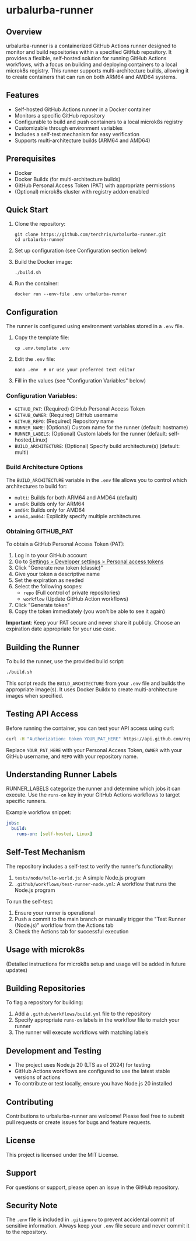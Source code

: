 # urbalurba-runner

## Overview
urbalurba-runner is a containerized GitHub Actions runner designed to monitor and build repositories within a specified GitHub repository. It provides a flexible, self-hosted solution for running GitHub Actions workflows, with a focus on building and deploying containers to a local microk8s registry. This runner supports multi-architecture builds, allowing it to create containers that can run on both ARM64 and AMD64 systems.

## Features
- Self-hosted GitHub Actions runner in a Docker container
- Monitors a specific GitHub repository
- Configurable to build and push containers to a local microk8s registry
- Customizable through environment variables
- Includes a self-test mechanism for easy verification
- Supports multi-architecture builds (ARM64 and AMD64)

## Prerequisites
- Docker
- Docker Buildx (for multi-architecture builds)
- GitHub Personal Access Token (PAT) with appropriate permissions
- (Optional) microk8s cluster with registry addon enabled

## Quick Start
1. Clone the repository:
   ```
   git clone https://github.com/terchris/urbalurba-runner.git
   cd urbalurba-runner
   ```

2. Set up configuration (see Configuration section below)

3. Build the Docker image:
   ```
   ./build.sh
   ```

4. Run the container:
   ```
   docker run --env-file .env urbalurba-runner
   ```

## Configuration
The runner is configured using environment variables stored in a `.env` file.

1. Copy the template file:
   ```
   cp .env.template .env
   ```

2. Edit the `.env` file:
   ```
   nano .env  # or use your preferred text editor
   ```

3. Fill in the values (see "Configuration Variables" below)

### Configuration Variables:
- `GITHUB_PAT`: (Required) GitHub Personal Access Token
- `GITHUB_OWNER`: (Required) GitHub username
- `GITHUB_REPO`: (Required) Repository name
- `RUNNER_NAME`: (Optional) Custom name for the runner (default: hostname)
- `RUNNER_LABELS`: (Optional) Custom labels for the runner (default: self-hosted,Linux)
- `BUILD_ARCHITECTURE`: (Optional) Specify build architecture(s) (default: multi)

### Build Architecture Options
The `BUILD_ARCHITECTURE` variable in the `.env` file allows you to control which architectures to build for:
- `multi`: Builds for both ARM64 and AMD64 (default)
- `arm64`: Builds only for ARM64
- `amd64`: Builds only for AMD64
- `arm64,amd64`: Explicitly specify multiple architectures

### Obtaining GITHUB_PAT
To obtain a GitHub Personal Access Token (PAT):

1. Log in to your GitHub account
2. Go to [Settings > Developer settings > Personal access tokens](https://github.com/settings/tokens)
3. Click "Generate new token (classic)"
4. Give your token a descriptive name
5. Set the expiration as needed
6. Select the following scopes:
   - `repo` (Full control of private repositories)
   - `workflow` (Update GitHub Action workflows)
7. Click "Generate token"
8. Copy the token immediately (you won't be able to see it again)

**Important**: Keep your PAT secure and never share it publicly. Choose an expiration date appropriate for your use case.

## Building the Runner
To build the runner, use the provided build script:

```bash
./build.sh
```

This script reads the `BUILD_ARCHITECTURE` from your `.env` file and builds the appropriate image(s). It uses Docker Buildx to create multi-architecture images when specified.

## Testing API Access
Before running the container, you can test your API access using curl:

```bash
curl -H "Authorization: token YOUR_PAT_HERE" https://api.github.com/repos/OWNER/REPO
```

Replace `YOUR_PAT_HERE` with your Personal Access Token, `OWNER` with your GitHub username, and `REPO` with your repository name.

## Understanding Runner Labels
RUNNER_LABELS categorize the runner and determine which jobs it can execute. Use the `runs-on` key in your GitHub Actions workflows to target specific runners.

Example workflow snippet:
```yaml
jobs:
  build:
    runs-on: [self-hosted, Linux]
```

## Self-Test Mechanism
The repository includes a self-test to verify the runner's functionality:

1. `tests/node/hello-world.js`: A simple Node.js program
2. `.github/workflows/test-runner-node.yml`: A workflow that runs the Node.js program

To run the self-test:
1. Ensure your runner is operational
2. Push a commit to the main branch or manually trigger the "Test Runner (Node.js)" workflow from the Actions tab
3. Check the Actions tab for successful execution

## Usage with microk8s
(Detailed instructions for microk8s setup and usage will be added in future updates)

## Building Repositories
To flag a repository for building:
1. Add a `.github/workflows/build.yml` file to the repository
2. Specify appropriate `runs-on` labels in the workflow file to match your runner
3. The runner will execute workflows with matching labels

## Development and Testing
- The project uses Node.js 20 (LTS as of 2024) for testing
- GitHub Actions workflows are configured to use the latest stable versions of actions
- To contribute or test locally, ensure you have Node.js 20 installed

## Contributing
Contributions to urbalurba-runner are welcome! Please feel free to submit pull requests or create issues for bugs and feature requests.

## License
This project is licensed under the MIT License.

## Support
For questions or support, please open an issue in the GitHub repository.

## Security Note
The `.env` file is included in `.gitignore` to prevent accidental commit of sensitive information. Always keep your `.env` file secure and never commit it to the repository.